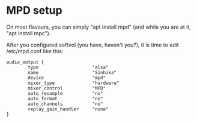 # MPD setup

On most flavours, you can simply "apt install mpd" (and while you are at it, "apt install mpc").

After you configured softvol (you have, haven't you?), it is time to edit /etc/mpd.conf like this:

```
audio_output {
        type                    "alsa"
        name                    "Sinhika"
        device                  "mpd"
        mixer_type              "hardware"
        mixer_control           "MPD"
        auto_resample           "no"
        auto_format             "no"
        auto_channels           "no"
        replay_gain_handler     "none"
}
```
